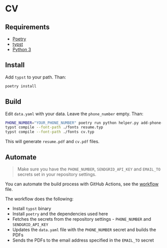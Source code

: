 # CV

## Requirements

- [Poetry](https://python-poetry.org/docs/#installation)
- [typst](https://github.com/typst/typst/releases/latest)
- [Python 3](https://www.python.org/downloads/)

## Install

Add `typst` to your path. Than:

```bash
poetry install
```

## Build

Edit `data.yaml` with your data. Leave the `phone_number` empty. Than:

```bash
PHONE_NUMBER="YOUR_PHONE_NUMBER" poetry run python helper.py add-phone-number
typst compile --font-path ./fonts resume.typ
typst compile --font-path ./fonts cv.typ
```
This will generate `resume.pdf` and `cv.pdf` files.

## Automate

> Make sure you have the `PHONE_NUMBER`, `SENDGRID_API_KEY` and `EMAIL_TO` secrets set in your repository settings.

You can automate the build process with GitHub Actions, see the [workflow](.github/workflows/build-and-send.yml) file.

The workflow does the following:

- Install `typst` binary
- Install `poetry` and the dependencies used here
- Fetches the secrets from the repository settings - `PHONE_NUMBER` and `SENDGRID_API_KEY`
- Updates the `data.yaml` file with the `PHONE_NUMBER` secret and builds the PDFs
- Sends the PDFs to the email address specified in the `EMAIL_TO` secret
